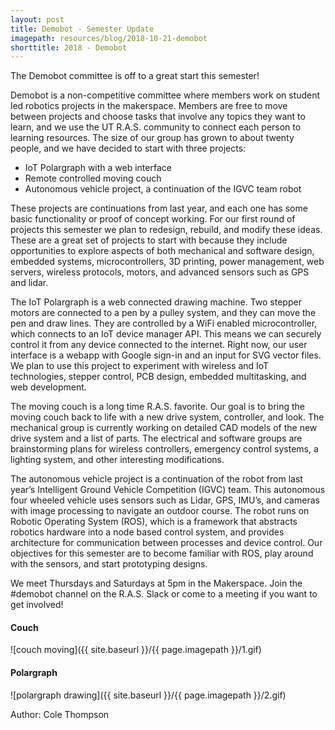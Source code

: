 ```yaml
---
layout: post
title: Demobot - Semester Update
imagepath: resources/blog/2018-10-21-demobot
shorttitle: 2018 - Demobot
---
```


The Demobot committee is off to a great start this semester!

Demobot is a non-competitive committee where members work on student led robotics projects in the makerspace. Members are free to move between projects and choose tasks that involve any topics they want to learn, and we use the UT R.A.S. community to connect each person to learning resources. The size of our group has grown to about twenty people, and we have decided to start with three projects:

 - IoT Polargraph with a web interface
 - Remote controlled moving couch
 - Autonomous vehicle project, a continuation of the IGVC team robot

These projects are continuations from last year, and each one has some basic functionality or proof of concept working. For our first round of projects this semester we plan to redesign, rebuild, and modify these ideas. These are a great set of projects to start with because they include opportunities to explore aspects of both mechanical and software design, embedded systems, microcontrollers, 3D printing, power management, web servers, wireless protocols, motors, and advanced sensors such as GPS and lidar.

The IoT Polargraph is a web connected drawing machine. Two stepper motors are connected to a pen by a pulley system, and they can move the pen and draw lines. They are controlled by a WiFi enabled microcontroller, which connects to an IoT device manager API. This means we can securely control it from any device connected to the internet. Right now, our user interface is a webapp with Google sign-in and an input for SVG vector files. We plan to use this project to experiment with wireless and IoT technologies, stepper control, PCB design, embedded multitasking, and web development. 

The moving couch is a long time R.A.S. favorite. Our goal is to bring the moving couch back to life with a new drive system, controller, and look. The mechanical group is currently working on detailed CAD models of the new drive system and a list of parts. The electrical and software groups are brainstorming plans for wireless controllers, emergency control systems, a lighting system, and other interesting modifications. 

The autonomous vehicle project is a continuation of the robot from last year’s Intelligent Ground Vehicle Competition (IGVC) team. This autonomous four wheeled vehicle uses sensors such as Lidar, GPS, IMU’s, and cameras with image processing to navigate an outdoor course. The robot runs on Robotic Operating System (ROS), which is a framework that abstracts robotics hardware into a node based control system, and provides architecture for communication between processes and device control. Our objectives for this semester are to become familiar with ROS, play around with the sensors, and start prototyping designs.  

We meet Thursdays and Saturdays at 5pm in the Makerspace. Join the #demobot channel on the R.A.S. Slack or come to a meeting if you want to get involved!

#### Couch

![couch moving]({{ site.baseurl }}/{{ page.imagepath }}/1.gif)

#### Polargraph

![polargraph drawing]({{ site.baseurl }}/{{ page.imagepath }}/2.gif)

Author: Cole Thompson